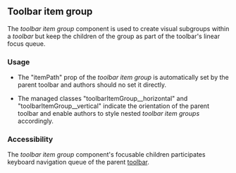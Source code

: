 ## Toolbar item group
The *toolbar item group* component is used to create visual subgroups within a *toolbar* but keep the children of the group as part of the toolbar's linear focus queue.  

### Usage
- The "itemPath" prop of the *toolbar item group* is automatically set by the parent toolbar and authors should no set it directly.

- The managed classes "toolbarItemGroup__horizontal" and "toolbarItemGroup__vertical" indicate the orientation of the parent toolbar and enable authors to style nested *toolbar item groups* accordingly.

### Accessibility
 The *toolbar item group* component's focusable children participates keyboard navigation queue of the parent [toolbar](https://www.w3.org/TR/wai-aria-1.1/#toolbar).
